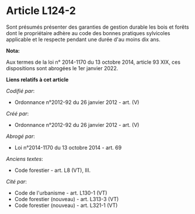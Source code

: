 # Article L124-2

Sont présumés présenter des garanties de gestion durable les bois et forêts dont le propriétaire adhère au code des bonnes
pratiques sylvicoles applicable et le respecte pendant une durée d'au moins dix ans.

**Nota:**

Aux termes de la loi n° 2014-1170 du 13 octobre 2014, article 93 XIX, ces dispositions sont abrogées le 1er janvier 2022.

**Liens relatifs à cet article**

_Codifié par_:

  - Ordonnance n°2012-92 du 26 janvier 2012 - art. (V)

_Créé par_:

  - Ordonnance n°2012-92 du 26 janvier 2012 - art. (V)

_Abrogé par_:

  - Loi n°2014-1170 du 13 octobre 2014 - art. 69

_Anciens textes_:

  - Code forestier - art. L8 (VT), III.

_Cité par_:

  - Code de l'urbanisme - art. L130-1 (VT)
  - Code forestier (nouveau) - art. L313-3 (VT)
  - Code forestier (nouveau) - art. L321-1 (VT)
